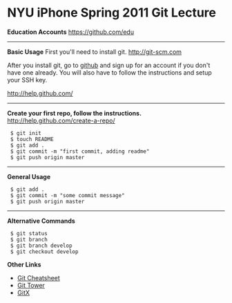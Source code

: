 NYU iPhone Spring 2011 Git Lecture
====

**Education Accounts**
https://github.com/edu

---

**Basic Usage**
First you'll need to install git.
http://git-scm.com

After you install git, go to [github](http://github.com) and sign up for an account if you don't have one already. You will also have to follow the instructions and setup your SSH key.

http://help.github.com/

---

**Create your first repo, follow the instructions.**
http://help.github.com/create-a-repo/

     $ git init
     $ touch README
     $ git add .
     $ git commit -m "first commit, adding readme"
     $ git push origin master

---

**General Usage**

     $ git add .
     $ git commit -m "some commit message"
     $ git push origin master

---

**Alternative Commands**

     $ git status
     $ git branch
     $ git branch develop
     $ git checkout develop

**Other Links**
* [Git Cheatsheet](http://cheat.errtheblog.com/s/git)
* [Git Tower](http://git-tower.com)
* [GitX](http://gitx.frim.nl)
